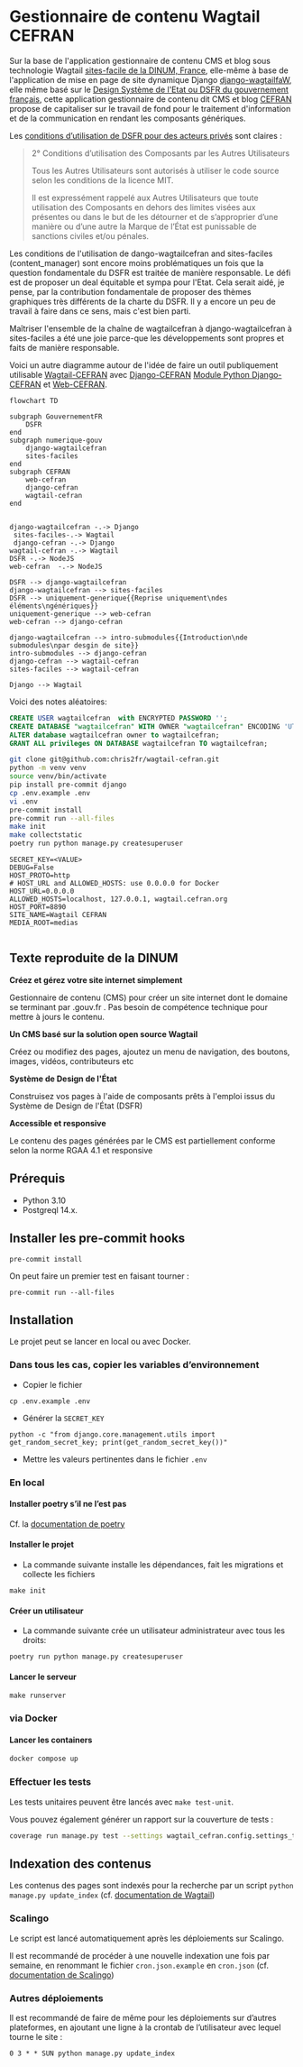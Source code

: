 # Gestionnaire de contenu Wagtail CEFRAN

Sur la base de l'application gestionnaire de contenu CMS et blog sous technologie Wagtail [sites-facile de la DINUM, France](https://github.com/numerique-gouv/sites-faciles), elle-même à base de l'application de mise en page de site dynamique Django [django-wagtailfaW](https://github.com/numerique-gouv/django-wagtailcefran), elle même basé sur le [Design Système de l'Etat ou DSFR du gouvernement français](https://github.com/GouvernementFR/wagtaildjango_cefran/), cette application gestionnaire de contenu dit CMS et blog [CEFRAN](https://www.cefran.org) propose de capitaliser sur le travail de fond pour le traitement d'information et de la communication en rendant les composants génériques. 

Les [conditions d’utilisation de DSFR pour des acteurs privés](https://github.com/GouvernementFR/wagtaildjango_cefran/blob/main/doc/legal/cgu.md#2-conditions-dutilisation-des-composants-par-les-autres-utilisateurs) sont claires : 

> 2° Conditions d’utilisation des Composants par les Autres Utilisateurs
> 
> Tous les Autres Utilisateurs sont autorisés à utiliser le code source selon les conditions de la licence MIT.
> 
> Il est expressément rappelé aux Autres Utilisateurs que toute utilisation des Composants en dehors des limites visées aux présentes ou dans le but de les détourner et de s’approprier d’une manière ou d’une autre la Marque de l’État est punissable de sanctions civiles et/ou pénales.

Les conditions de l'utilisation de dango-wagtailcefran and sites-faciles (content_manager) sont encore moins problématiques un fois que la question fondamentale du DSFR est traitée de manière responsable. Le défi est de proposer un deal équitable et sympa pour l'Etat. Cela serait aidé, je pense, par la contribution fondamentale de proposer des thèmes graphiques très différents de la charte du DSFR. Il y a encore un peu de travail à faire dans ce sens, mais c'est bien parti.

Maîtriser l'ensemble de la chaîne de wagtailcefran à django-wagtailcefran à sites-faciles a été une joie parce-que les développements sont propres et faits de manière responsable.  


Voici un autre diagramme autour de l'idée de faire un outil publiquement utilisable [Wagtail-CEFRAN](https://github.com/chris2fr/wwagtail-cefran) avec [Django-CEFRAN](https://github.com/chris2fr/web-cefran) [Module Python Django-CEFRAN](https://pypi.org/project/django_cefran/
) et [Web-CEFRAN](https://github.com/chris2fr/web-cefran).

```mermaid
flowchart TD

subgraph GouvernementFR
	DSFR
end
subgraph numerique-gouv
	django-wagtailcefran
	sites-faciles
end
subgraph CEFRAN 
	web-cefran
	django-cefran
	wagtail-cefran
end


django-wagtailcefran -.-> Django 
 sites-faciles-.-> Wagtail 
 django-cefran -.-> Django
wagtail-cefran -.-> Wagtail 
DSFR -.-> NodeJS 
web-cefran  -.-> NodeJS 

DSFR --> django-wagtailcefran
django-wagtailcefran --> sites-faciles
DSFR --> uniquement-generique{{Reprise uniquement\ndes éléments\ngénériques}}
uniquement-generique --> web-cefran
web-cefran --> django-cefran

django-wagtailcefran --> intro-submodules{{Introduction\nde submodules\npar desgin de site}}
intro-submodules --> django-cefran
django-cefran --> wagtail-cefran
sites-faciles --> wagtail-cefran

Django --> Wagtail
```





 


Voici des notes aléatoires:

```sql
CREATE USER wagtailcefran  with ENCRYPTED PASSWORD '';
CREATE DATABASE "wagtailcefran" WITH OWNER "wagtailcefran" ENCODING 'UTF8';
ALTER database wagtailcefran owner to wagtailcefran;
GRANT ALL privileges ON DATABASE wagtailcefran TO wagtailcefran;
```

```bash
git clone git@github.com:chris2fr/wagtail-cefran.git
python -m venv venv
source venv/bin/activate
pip install pre-commit django
cp .env.example .env
vi .env
pre-commit install
pre-commit run --all-files
make init
make collectstatic
poetry run python manage.py createsuperuser
```

```
SECRET_KEY=<VALUE>
DEBUG=False
HOST_PROTO=http
# HOST_URL and ALLOWED_HOSTS: use 0.0.0.0 for Docker
HOST_URL=0.0.0.0
ALLOWED_HOSTS=localhost, 127.0.0.1, wagtail.cefran.org
HOST_PORT=8890
SITE_NAME=Wagtail CEFRAN
MEDIA_ROOT=medias


```

## Texte reproduite de la DINUM

**Créez et gérez votre site internet simplement**

Gestionnaire de contenu (CMS) pour créer un site internet dont le domaine se terminant par .gouv.fr . Pas besoin de compétence technique pour mettre à jours le contenu.

**Un CMS basé sur la solution open source Wagtail**

Créez ou modifiez des pages, ajoutez un menu de navigation, des boutons, images, vidéos, contributeurs etc

**Système de Design de l'État**

Construisez vos pages à l'aide de composants prêts à l'emploi issus du Système de Design de l'État (DSFR)

**Accessible et responsive**

Le contenu des pages générées par le CMS est partiellement conforme selon la norme RGAA 4.1 et responsive

## Prérequis

- Python 3.10
- Postgreql 14.x.

## Installer les pre-commit hooks

```
pre-commit install
```

On peut faire un premier test en faisant tourner :

```
pre-commit run --all-files
```

## Installation

Le projet peut se lancer en local ou avec Docker.

### Dans tous les cas, copier les variables d’environnement

- Copier le fichier
```
cp .env.example .env
```

- Générer la `SECRET_KEY`
```
python -c "from django.core.management.utils import get_random_secret_key; print(get_random_secret_key())"
```

- Mettre les valeurs pertinentes dans le fichier `.env`

### En local
#### Installer poetry s’il ne l’est pas

Cf. la [documentation de poetry](https://python-poetry.org/docs/#installation)

#### Installer le projet

- La commande suivante installe les dépendances, fait les migrations et collecte les fichiers
```
make init
```

#### Créer un utilisateur

- La commande suivante crée un utilisateur administrateur avec tous les droits:

```
poetry run python manage.py createsuperuser
```

#### Lancer le serveur

```
make runserver
```

### via Docker
#### Lancer les containers

```sh
docker compose up
```

### Effectuer les tests
Les tests unitaires peuvent être lancés avec `make test-unit`.

Vous pouvez également générer un rapport sur la couverture de tests :
```sh
coverage run manage.py test --settings wagtail_cefran.config.settings_test
```

## Indexation des contenus
Les contenus des pages sont indexés pour la recherche par un script `python manage.py update_index` (cf. [documentation de Wagtail](https://docs.wagtail.org/en/stable/topics/search/indexing.html))

### Scalingo
Le script est lancé automatiquement après les déploiements sur Scalingo.

Il est recommandé de procéder à une nouvelle indexation une fois par semaine, en renommant le fichier `cron.json.example` en `cron.json` (cf. [documentation de Scalingo](https://doc.scalingo.com/platform/app/task-scheduling/scalingo-scheduler))

### Autres déploiements
Il est recommandé de faire de même pour les déploiements sur d’autres plateformes, en ajoutant une ligne à la crontab de l’utilisateur avec lequel tourne le site :

```
0 3 * * SUN python manage.py update_index
```

